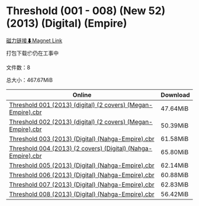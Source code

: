 # Threshold (001 - 008) (New 52) (2013) (Digital) (Empire)

[磁力链接⬇Magnet Link](magnet:?xt=urn:btih:741aed5e0cb3ab6e2bd66ec431773900e789feb2&dn=Threshold%20%28001%20-%20008%29%20%28New%2052%29%20%282013%29%20%28Digital%29%20%28Empire%29)

打包下载📦仍在工事中

文件数：8

总大小：467.67MiB

Online | Download
--- | ---
[Threshold 001 (2013) (digital) (2 covers) (Megan-Empire).cbr](https://github.com/alicewish/markdown/blob/master/comic/Threshold-001-2013-digital-2-covers-Megan-Empire-cbr.md) | 47.64MiB
[Threshold 002 (2013) (digital) (2 covers) (Megan-Empire).cbr](https://github.com/alicewish/markdown/blob/master/comic/Threshold-002-2013-digital-2-covers-Megan-Empire-cbr.md) | 50.39MiB
[Threshold 003 (2013) (Digital) (Nahga-Empire).cbr](https://github.com/alicewish/markdown/blob/master/comic/Threshold-003-2013-Digital-Nahga-Empire-cbr.md) | 61.58MiB
[Threshold 004 (2013) (2 covers) (Digital) (Nahga-Empire).cbr](https://github.com/alicewish/markdown/blob/master/comic/Threshold-004-2013-2-covers-Digital-Nahga-Empire-cbr.md) | 65.80MiB
[Threshold 005 (2013) (Digital) (Nahga-Empire).cbr](https://github.com/alicewish/markdown/blob/master/comic/Threshold-005-2013-Digital-Nahga-Empire-cbr.md) | 62.14MiB
[Threshold 006 (2013) (Digital) (Nahga-Empire).cbr](https://github.com/alicewish/markdown/blob/master/comic/Threshold-006-2013-Digital-Nahga-Empire-cbr.md) | 60.88MiB
[Threshold 007 (2013) (Digital) (Nahga-Empire).cbr](https://github.com/alicewish/markdown/blob/master/comic/Threshold-007-2013-Digital-Nahga-Empire-cbr.md) | 62.83MiB
[Threshold 008 (2013) (Digital) (Nahga-Empire).cbr](https://github.com/alicewish/markdown/blob/master/comic/Threshold-008-2013-Digital-Nahga-Empire-cbr.md) | 56.42MiB